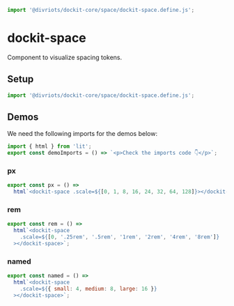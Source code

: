 ```js script
import '@divriots/dockit-core/space/dockit-space.define.js';
```

# dockit-space

Component to visualize spacing tokens.

## Setup

```js
import '@divriots/dockit-core/space/dockit-space.define.js';
```

## Demos

We need the following imports for the demos below:

```js preview-story
import { html } from 'lit';
export const demoImports = () => `<p>Check the imports code 👇</p>`;
```

### px

```js preview-story
export const px = () =>
  html`<dockit-space .scale=${[0, 1, 8, 16, 24, 32, 64, 128]}></dockit-space>`;
```

### rem

```js preview-story
export const rem = () =>
  html`<dockit-space
    .scale=${[0, '.25rem', '.5rem', '1rem', '2rem', '4rem', '8rem']}
  ></dockit-space>`;
```

### named

```js preview-story
export const named = () =>
  html`<dockit-space
    .scale=${{ small: 4, medium: 8, large: 16 }}
  ></dockit-space>`;
```

